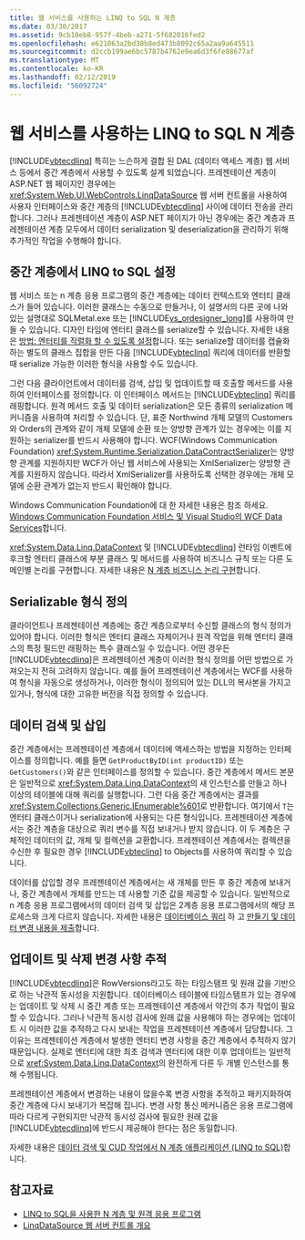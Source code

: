 ```yaml
---
title: 웹 서비스를 사용하는 LINQ to SQL N 계층
ms.date: 03/30/2017
ms.assetid: 9cb10eb8-957f-4beb-a271-5f682016fed2
ms.openlocfilehash: e621063a2bd38b8ed473b8092c65a2aa9a645511
ms.sourcegitcommit: d2ccb199ae6bc5787b4762e9ea6d3f6fe88677af
ms.translationtype: MT
ms.contentlocale: ko-KR
ms.lasthandoff: 02/12/2019
ms.locfileid: "56092724"
---
```

# <a name="linq-to-sql-n-tier-with-web-services"></a>웹 서비스를 사용하는 LINQ to SQL N 계층
[!INCLUDE[vbtecdlinq](../../../../../../includes/vbtecdlinq-md.md)] 특히는 느슨하게 결합 된 DAL (데이터 액세스 계층) 웹 서비스 등에서 중간 계층에서 사용할 수 있도록 설계 되었습니다. 프레젠테이션 계층이 ASP.NET 웹 페이지인 경우에는 <xref:System.Web.UI.WebControls.LinqDataSource> 웹 서버 컨트롤을 사용하여 사용자 인터페이스와 중간 계층의 [!INCLUDE[vbtecdlinq](../../../../../../includes/vbtecdlinq-md.md)] 사이에 데이터 전송을 관리합니다. 그러나 프레젠테이션 계층이 ASP.NET 페이지가 아닌 경우에는 중간 계층과 프레젠테이션 계층 모두에서 데이터 serialization 및 deserialization을 관리하기 위해 추가적인 작업을 수행해야 합니다.  
  
## <a name="setting-up-linq-to-sql-on-the-middle-tier"></a>중간 계층에서 LINQ to SQL 설정  
 웹 서비스 또는 n 계층 응용 프로그램의 중간 계층에는 데이터 컨텍스트와 엔터티 클래스가 들어 있습니다. 이러한 클래스는 수동으로 만들거나, 이 설명서의 다른 곳에 나와 있는 설명대로 SQLMetal.exe 또는 [!INCLUDE[vs_ordesigner_long](../../../../../../includes/vs-ordesigner-long-md.md)]를 사용하여 만들 수 있습니다. 디자인 타임에 엔터티 클래스를 serialize할 수 있습니다. 자세한 내용은 [방법: 엔터티를 직렬화 할 수 있도록 설정](../../../../../../docs/framework/data/adonet/sql/linq/how-to-make-entities-serializable.md)합니다. 또는 serialize할 데이터를 캡슐화하는 별도의 클래스 집합을 만든 다음 [!INCLUDE[vbteclinq](../../../../../../includes/vbteclinq-md.md)] 쿼리에 데이터를 반환할 때 serialize 가능한 이러한 형식을 사용할 수도 있습니다.  
  
 그런 다음 클라이언트에서 데이터를 검색, 삽입 및 업데이트할 때 호출할 메서드를 사용하여 인터페이스를 정의합니다. 이 인터페이스 메서드는 [!INCLUDE[vbteclinq](../../../../../../includes/vbteclinq-md.md)] 쿼리를 래핑합니다. 원격 메서드 호출 및 데이터 serialization은 모든 종류의 serialization 메커니즘을 사용하여 처리할 수 있습니다. 단, 표준 Northwind 개체 모델의 Customers와 Orders의 관계와 같이 개체 모델에 순환 또는 양방향 관계가 있는 경우에는 이를 지원하는 serializer를 반드시 사용해야 합니다. WCF(Windows Communication Foundation) <xref:System.Runtime.Serialization.DataContractSerializer>는 양방향 관계를 지원하지만 WCF가 아닌 웹 서비스에 사용되는 XmlSerializer는 양방향 관계를 지원하지 않습니다. 따라서 XmlSerializer를 사용하도록 선택한 경우에는 개체 모델에 순환 관계가 없는지 반드시 확인해야 합니다.  
  
 Windows Communication Foundation에 대 한 자세한 내용은 참조 하세요. [Windows Communication Foundation 서비스 및 Visual Studio의 WCF Data Services](/visualstudio/data-tools/windows-communication-foundation-services-and-wcf-data-services-in-visual-studio)합니다.  
  
 <xref:System.Data.Linq.DataContext> 및 [!INCLUDE[vbtecdlinq](../../../../../../includes/vbtecdlinq-md.md)] 런타임 이벤트에 후크할 엔터티 클래스에 부분 클래스 및 메서드를 사용하여 비즈니스 규칙 또는 다른 도메인별 논리를 구현합니다. 자세한 내용은 [N 계층 비즈니스 논리 구현](../../../../../../docs/framework/data/adonet/sql/linq/implementing-business-logic-linq-to-sql.md)합니다.  
  
## <a name="defining-the-serializable-types"></a>Serializable 형식 정의  
 클라이언트나 프레젠테이션 계층에는 중간 계층으로부터 수신할 클래스의 형식 정의가 있어야 합니다. 이러한 형식은 엔터티 클래스 자체이거나 원격 작업을 위해 엔터티 클래스의 특정 필드만 래핑하는 특수 클래스일 수 있습니다. 어떤 경우든 [!INCLUDE[vbtecdlinq](../../../../../../includes/vbtecdlinq-md.md)]은 프레젠테이션 계층이 이러한 형식 정의를 어떤 방법으로 가져오는지 전혀 고려하지 않습니다. 예를 들어 프레젠테이션 계층에서는 WCF를 사용하여 형식을 자동으로 생성하거나, 이러한 형식이 정의되어 있는 DLL의 복사본을 가지고 있거나, 형식에 대한 고유한 버전을 직접 정의할 수 있습니다.  
  
## <a name="retrieving-and-inserting-data"></a>데이터 검색 및 삽입  
 중간 계층에서는 프레젠테이션 계층에서 데이터에 액세스하는 방법을 지정하는 인터페이스를 정의합니다. 예를 들면 `GetProductByID(int productID)` 또는 `GetCustomers()`와 같은 인터페이스를 정의할 수 있습니다. 중간 계층에서 메서드 본문은 일반적으로 <xref:System.Data.Linq.DataContext>의 새 인스턴스를 만들고 하나 이상의 테이블에 대해 쿼리를 실행합니다. 그런 다음 중간 계층에서는 결과를 <xref:System.Collections.Generic.IEnumerable%601>로 반환합니다. 여기에서 `T`는 엔터티 클래스이거나 serialization에 사용되는 다른 형식입니다. 프레젠테이션 계층에서는 중간 계층을 대상으로 쿼리 변수를 직접 보내거나 받지 않습니다. 이 두 계층은 구체적인 데이터의 값, 개체 및 컬렉션을 교환합니다. 프레젠테이션 계층에서는 컬렉션을 수신한 후 필요한 경우 [!INCLUDE[vbteclinq](../../../../../../includes/vbteclinq-md.md)] to Objects를 사용하여 쿼리할 수 있습니다.  
  
 데이터를 삽입할 경우 프레젠테이션 계층에서는 새 개체를 만든 후 중간 계층에 보내거나, 중간 계층에서 개체를 만드는 데 사용할 기준 값을 제공할 수 있습니다. 일반적으로 n 계층 응용 프로그램에서의 데이터 검색 및 삽입은 2계층 응용 프로그램에서의 해당 프로세스와 크게 다르지 않습니다. 자세한 내용은 [데이터베이스 쿼리](../../../../../../docs/framework/data/adonet/sql/linq/querying-the-database.md) 하 고 [만들기 및 데이터 변경 내용을 제출](../../../../../../docs/framework/data/adonet/sql/linq/making-and-submitting-data-changes.md)합니다.  
  
## <a name="tracking-changes-for-updates-and-deletes"></a>업데이트 및 삭제 변경 사항 추적  
 [!INCLUDE[vbtecdlinq](../../../../../../includes/vbtecdlinq-md.md)]은 RowVersions라고도 하는 타임스탬프 및 원래 값을 기반으로 하는 낙관적 동시성을 지원합니다. 데이터베이스 테이블에 타임스탬프가 있는 경우에는 업데이트 및 삭제 시 중간 계층 또는 프레젠테이션 계층에서 약간의 추가 작업이 필요할 수 있습니다. 그러나 낙관적 동시성 검사에 원래 값을 사용해야 하는 경우에는 업데이트 시 이러한 값을 추적하고 다시 보내는 작업을 프레젠테이션 계층에서 담당합니다. 그 이유는 프레젠테이션 계층에서 발생한 엔터티 변경 사항을 중간 계층에서 추적하지 않기 때문입니다. 실제로 엔터티에 대한 최초 검색과 엔터티에 대한 이후 업데이트는 일반적으로 <xref:System.Data.Linq.DataContext>의 완전하게 다른 두 개별 인스턴스를 통해 수행됩니다.  
  
 프레젠테이션 계층에서 변경하는 내용이 많을수록 변경 사항을 추적하고 패키지화하여 중간 계층에 다시 보내기가 복잡해 집니다. 변경 사항 통신 메커니즘은 응용 프로그램에 따라 다르게 구현되지만 낙관적 동시성 검사에 필요한 원래 값을 [!INCLUDE[vbtecdlinq](../../../../../../includes/vbtecdlinq-md.md)]에 반드시 제공해야 한다는 점은 동일합니다.  
  
 자세한 내용은 [데이터 검색 및 CUD 작업에서 N 계층 애플리케이션 (LINQ to SQL)](../../../../../../docs/framework/data/adonet/sql/linq/data-retrieval-and-cud-operations-in-n-tier-applications.md)합니다.  
  
## <a name="see-also"></a>참고자료
- [LINQ to SQL을 사용한 N 계층 및 원격 응용 프로그램](../../../../../../docs/framework/data/adonet/sql/linq/n-tier-and-remote-applications-with-linq-to-sql.md)
- [LinqDataSource 웹 서버 컨트롤 개요](https://docs.microsoft.com/previous-versions/aspnet/bb547113(v=vs.100))
